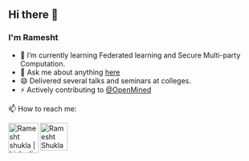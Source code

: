 ## Hi there 👋


### I'm Ramesht


- 🔭 I’m currently learning Federated learning and Secure Multi-party Computation.
- 💬 Ask me about anything [here](https://github.com/ramesht007/ramesht007/issues/1)
- 😄 Delivered several talks and seminars at colleges.
- ⚡ Actively contributing to [@OpenMined](https://github.com/OpenMined)


📫 How to reach me: 

<a href="https://www.linkedin.com/in/ramesht-3704">
  <img align="left" alt="Ramesht shukla | Linkedin" width="60px" src="https://raw.githubusercontent.com/ramesht007/ramesht007/master/assets/linkedIN.svg" />
</a>
<a href="https://twitter.com/rameshtshukla">
  <img align="left" alt="Ramesht Shukla | twitter" width="55px" src="https://raw.githubusercontent.com/ramesht007/ramesht007/master/assets/twitter.svg" />
</a>

<br />
<br />


<!-- 🌱 I’m currently learning ...- 👯 I’m looking to collaborate on ...- 🤔 I’m looking for help with ...-->

